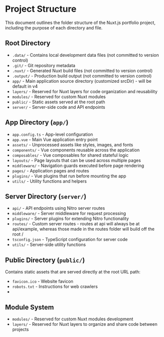 # Project Structure

This document outlines the folder structure of the Nuxt.js portfolio project, including the purpose of each directory and file.

## Root Directory

- `.data/` - Contains local development data files (not committed to version control)
- `.git/` - Git repository metadata
- `.nuxt/` - Generated Nuxt build files (not committed to version control)
- `.output/` - Production build output (not committed to version control)
- `app/` - Main application source directory (customized srcDir) - will be default in v4
- `layers/` - Reserved for Nuxt layers for code organization and reusability
- `modules/` - Reserved for custom Nuxt modules
- `public/` - Static assets served at the root path
- `server/` - Server-side code and API endpoints

## App Directory (`app/`)

- `app.config.ts` - App-level configuration
- `app.vue` - Main Vue application entry point
- `assets/` - Unprocessed assets like styles, images, and fonts
- `components/` - Vue components reusable across the application
- `composables/` - Vue composables for shared stateful logic
- `layouts/` - Page layouts that can be used across multiple pages
- `middleware/` - Navigation guards executed before page rendering
- `pages/` - Application pages and routes
- `plugins/` - Vue plugins that run before mounting the app
- `utils/` - Utility functions and helpers

## Server Directory (`server/`)

- `api/` - API endpoints using Nitro server routes
- `middleware/` - Server middleware for request processing
- `plugins/` - Server plugins for extending Nitro functionality
- `routes/` - Custom server routes - routes at api will always be at api/example, 
              whereas those made in the routes folder will build off the root /
- `tsconfig.json` - TypeScript configuration for server code
- `utils/` - Server-side utility functions

## Public Directory (`public/`)

Contains static assets that are served directly at the root URL path:
- `favicon.ico` - Website favicon
- `robots.txt` - Instructions for web crawlers
- 
## Module System

- `modules/` - Reserved for custom Nuxt modules development
- `layers/` - Reserved for Nuxt layers to organize and share code between projects

